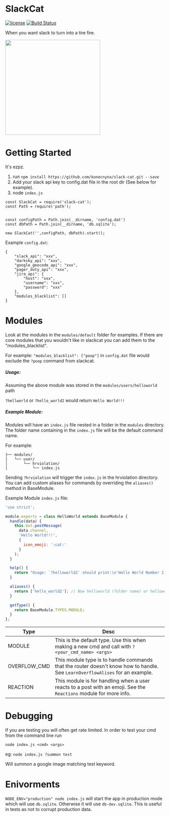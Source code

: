 # SlackCat
[![license](https://img.shields.io/badge/license-APACHE2-blue.svg?style=flat)](https://raw.githubusercontent.com/konecnyna/slack-cat/master/LICENSE)
[![Build Status](https://travis-ci.org/konecnyna/slack-cat.svg?branch=master)](https://travis-ci.org/konecnyna/slack-cat)

When you want slack to turn into a tire fire.

<img src="https://github.com/konecnyna/slack-cat/raw/master/core/tire-fire.gif" height="300px"/>

# Getting Started

It's ezpz.

1. run `npm install https://github.com/konecnyna/slack-cat.git --save`
2. Add your slack api key to config.dat file in the root dir (See below for example).
3. node `index.js`


```
const SlackCat = require('slack-cat');
const Path = require('path');


const configPath = Path.join(__dirname, 'config.dat')
const dbPath = Path.join(__dirname, 'db.sqlite');

new SlackCat('',configPath, dbPath).start();
```


Example `config.dat`:
```
{
    "slack_api": "xxx",
    "darksky_api": "xxx",
    "google_geocode_api": "xxx",
    "pager_duty_api": "xxx",
    "jira_api": {
    	"host": "xxx",
    	"username": "xxx",
    	"password": "xxx"
    },
    "modules_blacklist": []
}
```

# Modules

Look at the modules in the `modules/default` folder for examples. If there are core modules that you wouldn't like in slackcat you can add them to the "modules_blacklist".

For example: `"modules_blacklist": ["poop"]` in `config.dat` file would exclude the `?poop` command from slackcat.


##### Usage:

Assuming the above module was stored in the `modules/users/helloworld` path

`?hellworld` or `?hello_world2` would return `Hello World!!!`


##### Example Module:

Modules will have an `index.js` file nested in a folder in the `modules` directory. The folder name containing in the `index.js` file will be the default command name.

For example:

```
├── modules/
|   └── user/
│       └── hrviolation/
|           └── index.js
```

Sending `?hrviolation` will trigger the `index.js` in the hrviolation directory. You can add custom aliases for commands by overriding the `aliases()` method in BaseModule.


Example Module `index.js` file:

```javascript
'use strict';

module.exports = class HelloWorld extends BaseModule {
  handle(data) {
    this.bot.postMessage(
      data.channel,
      'Hello World!!!',
      {
        icon_emoji: ':cat:'
      }
    );
  }

  help() {
    return "Usage: `?helloworld2` should print:\n'Hello World Number 2!!!'";
  }

  aliases() {
    return ['hello_world2']; // Now helloworld (folder name) or helloworld2 will trigger this module.
  }

  getType() {
    return BaseModule.TYPES.MODULE;
  }
};
```

| Type  | Desc  |
|---|---|
| MODULE | This is the default type. Use this when making a new cmd and call with `?<your_cmd_name> <args>`   |
| OVERFLOW\_CMD | This module type is to handle commands that the router doesn't know how to handle. See `LearnOverflowAlises` for an example.   |
| REACTION | This module is for handling when a user reacts to a post with an emoji. See the `Reactions` module for more info.  |



# Debugging

If you are testing you will often get rate limited. In order to test your cmd from the command line run

`node index.js <cmd> <args>`

eg:
`node index.js ?summon test`

Will summon a google image matching test keyword.

# Enivorments

`NODE_ENV="production" node index.js` will start the app in production mode which will use `db.sqlite`. Otherwise it will use `db-dev.sqlite`. This is useful in tests as not to corrupt production data.
